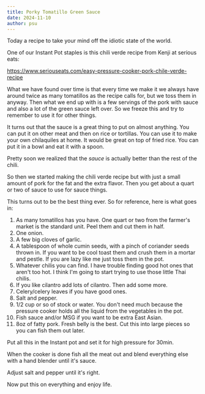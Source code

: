 ```yaml
---
title: Porky Tomatillo Green Sauce
date: 2024-11-10
author: psu
---
```


Today a recipe to take your mind off the idiotic state of the world.

One of our Instant Pot staples is this chili verde recipe from Kenji at serious eats:

<a href="https://www.seriouseats.com/easy-pressure-cooker-pork-chile-verde-recipe">
https://www.seriouseats.com/easy-pressure-cooker-pork-chile-verde-recipe
</a>

What we have found over time is that every time we make it we always have around twice as
many tomatillos as the recipe calls for, but we toss them in anyway. Then what we end up
with is a few servings of the pork with sauce and also a lot of the green sauce left over.
So we freeze this and try to remember to use it for other things.

It turns out that the sauce is a great thing to put on almost anything. You can put it on
other meat and then on rice or tortillas. You can use it to make your own chilaquiles at
home. It would be great on top of fried rice. You can put it in a bowl and eat it with a
spoon.

Pretty soon we realized that the _sauce_ is actually better than the rest of the chili.

So then we started making the chili verde recipe but with just a small amount of pork for
the fat and the extra flavor. Then you get about a quart or two of sauce to use for sauce
things.

This turns out to be the best thing ever. So for reference, here is what goes in:

1. As many tomatillos has you have. One quart or two from the farmer's market is the
   standard unit. Peel them and cut them in half.
1. One onion.
1. A few big cloves of garlic.
1. A tablespoon of whole cumin seeds, with a pinch of coriander seeds thrown in. If you
   want to be cool toast them and crush them in a mortar and pestle. If you are lazy like
   me just toss them in the pot.
1. Whatever chilis you can find. I have trouble finding good hot ones that aren't too hot.
   I think I'm going to start trying to use those little Thai chilis.
1. If you like cilantro add lots of cilantro. Then add some more.
1. Celery/celery leaves if you have good ones.
1. Salt and pepper.
1. 1/2 cup or so of stock or water. You don't need much because the pressure cooker holds
   all the liquid from the vegetables in the pot.
1. Fish sauce and/or MSG if you want to be extra East Asian.
1. 8oz of fatty pork. Fresh belly is the best. Cut this into large pieces so you can fish
   them out later.

Put all this in the Instant pot and set it for high pressure for 30min.

When the cooker is done fish all the meat out and blend everything else with a hand
blender until it's sauce.

Adjust salt and pepper until it's right.

Now put this on everything and enjoy life.
